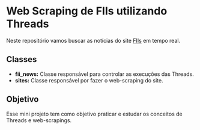 # Web Scraping de FIIs utilizando Threads

Neste repositório vamos buscar as notícias do site [FIIs](https://www.fiis.com.br/) em tempo real.


## Classes

- **fii_news:** Classe responsável para controlar as execuções das Threads. 
- **sites:** Classe responsável por fazer o web-scraping do site.

## Objetivo
Esse mini projeto tem como objetivo praticar e estudar os conceitos de Threads e web-scrapings.